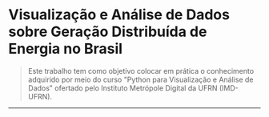 # Visualização e Análise de Dados sobre Geração Distribuída de Energia no Brasil

>Este trabalho tem como objetivo colocar em prática o conhecimento adquirido por meio do curso "Python para Visualização e Análise de Dados" ofertado pelo Instituto Metrópole Digital da UFRN (IMD-UFRN).
---

